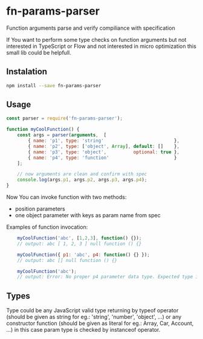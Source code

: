 # fn-params-parser
Function arguments parse and verify compiliance with specification

If You want to perform some type checks on function arguments but not interested
in TypeScript or Flow and not interested in micro optimization
this small lib could be helpfull.


## Instalation

```bash
npm install --save fn-params-parser
```

## Usage

```js
const parser = require('fn-params-parser');

function myCoolFunction() {
    const args = parser(arguments,  [
        { name: 'p1', type: 'string'                          },
        { name: 'p2', type: ['object', Array], default: []    },
        { name: 'p3', type: 'object',          optional: true },
        { name: 'p4', type: 'function'                        }
    ];

    // now arguments are clean and confirm with spec
    console.log(args.p1, args.p2, args.p3, args.p4);
}

```

Now You can invoke function with two methods:
 * position parameters
 * one object parameter with keys as param name from spec

Examples of function invocation:

```js
    myCoolFunction('abc', [1,2,3], function() {});
    // output: abc [ 1, 2, 3 ] null function () {}

    myCoolFunction({ p1: 'abc', p4: function() {} });
    // output: abc [] null function () {}

    myCoolFunction('abc');
    // output: Error: No proper p4 parameter data type. Expected type is: function!
```

## Types

Type could be any JavaScript valid type returning by typeof operator (should be given as string for eg.: 'string', 'number', 'object', ...)
or any constructor function (should be given as literal for eg.: Array, Car, Account, ...) in this case param type is checked by instanceof operator.
